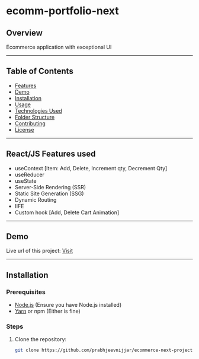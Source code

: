 # ecomm-portfolio-next

## Overview

Ecommerce application with exceptional UI

---

## Table of Contents

- [Features](#features)
- [Demo](#demo)
- [Installation](#installation)
- [Usage](#usage)
- [Technologies Used](#technologies-used)
- [Folder Structure](#folder-structure)
- [Contributing](#contributing)
- [License](#license)

---
## React/JS Features used
- useContext [Item: Add, Delete, Increment qty, Decrement Qty]
- useReducer
- useState
- Server-Side Rendering (SSR)
- Static Site Generation (SSG)
- Dynamic Routing
- IIFE
- Custom hook [Add, Delete Cart Animation]
---

## Demo

Live url of this project: [Visit](https://ecomm.prabhjeevnijjar.com/)

---

## Installation

### Prerequisites

- [Node.js](https://nodejs.org/) (Ensure you have Node.js installed)
- [Yarn](https://yarnpkg.com/) or npm (Either is fine)

### Steps

1. Clone the repository:
   ```bash
   git clone https://github.com/prabhjeevnijjar/ecommerce-next-project.git
   ```
